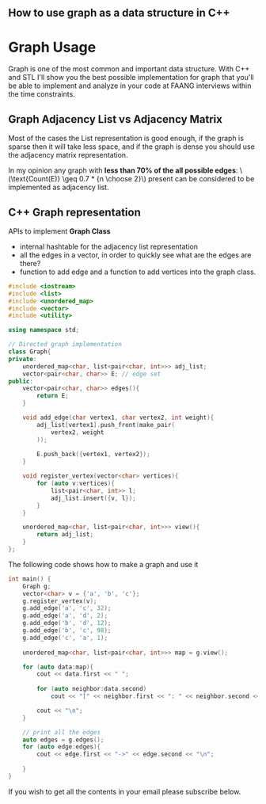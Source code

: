 ## How to use graph as a data structure in C++

# Graph Usage

Graph is one of the most common and important data structure. With C++ and STL I'll show you the best possible implementation for graph that you'll be able to implement and analyze in your code at FAANG interviews within the time constraints.

## Graph Adjacency List vs Adjacency Matrix
Most of the cases the List representation is good enough, if the graph is sparse then it will take less space, and if the graph is dense you should use the adjacency matrix representation.

In my opinion any graph with **less than 70% of the all possible edges**: \\(\text{Count(E)} \geq 0.7 * {n \choose 2}\\) present can be considered to be implemented as adjacency list.

## C++ Graph representation

APIs to implement
**Graph Class**
- internal hashtable for the adjacency list representation
- all the edges in a vector, in order to quickly see what are the edges are there?
- function to add edge and a function to add vertices into the graph class.

```cpp
#include <iostream>
#include <list>
#include <unordered_map>
#include <vector>
#include <utility>

using namespace std;

// Directed graph implementation
class Graph{ 
private:
    unordered_map<char, list<pair<char, int>>> adj_list;
    vector<pair<char, char>> E; // edge set
public:
    vector<pair<char, char>> edges(){
        return E;
    }

    void add_edge(char vertex1, char vertex2, int weight){
        adj_list[vertex1].push_front(make_pair(
            vertex2, weight
        ));
        
        E.push_back({vertex1, vertex2});
    }

    void register_vertex(vector<char> vertices){
        for (auto v:vertices){
            list<pair<char, int>> l;
            adj_list.insert({v, l});
        }
    }

    unordered_map<char, list<pair<char, int>>> view(){
        return adj_list;
    }
};
```

The following code shows how to make a graph and use it

```cpp
int main() {
    Graph g;
    vector<char> v = {'a', 'b', 'c'};
    g.register_vertex(v);
    g.add_edge('a', 'c', 32);
    g.add_edge('a', 'd', 2);
    g.add_edge('b', 'd', 12);
    g.add_edge('b', 'c', 98);
    g.add_edge('c', 'a', 1);
    
    unordered_map<char, list<pair<char, int>>> map = g.view();

    for (auto data:map){
        cout << data.first << " ";
        
        for (auto neighbor:data.second)
            cout << "[" << neighbor.first << ": " << neighbor.second << "]";

        cout << "\n";
    }

    // print all the edges
    auto edges = g.edges();
    for (auto edge:edges){
        cout << edge.first << "->" << edge.second << "\n";
        
    }
}
```

If you wish to get all the contents in your email please subscribe below.